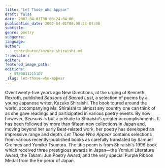```yaml
---
title: "Let Those Who Appear"
draft: false
date: 2002-04-01T06:00:24-04:00
publication_date: 2002-04-01T06:00:24-04:00
subtitle:
genre: poetry
subgenre:
language:
author:
  - contributor/kazuko-shiraishi.md
translator:
editor:
featured_image_path:
editions:
  - 9780811215107
_slug: let-those-who-appear
---
```


Over twenty-five years ago New Directions, at the urging of Kenneth Rexroth, published _Seasons of Sacred Lust_, a selection of poems by a young Japanese writer, Kazuko Shiraishi. The book toured around the world, accompanying Ms. Shiraishi to almost any country one can think of as she gave readings and participated in various poetry events. By now however, _Seasons_ is but a prelude to Shiraishi’s greater accomplishments. It has been followed by more than fifteen new collections in Japan and, moving beyond her early Beat-related work, her poetry has developed an impressive range and depth. _Let Those Who Appear_ contains selections from various recently-published books as carefully translated by Samuel Grolmes and Yumiko Tsumura. The title poem is from Shiraishi’s 1996 book which received three prestigious awards in Japan––the Yomiuri Literature Award, the Takami Jun Poetry Award, and the very special Purple Ribbon Medal from the Emperor of Japan.


